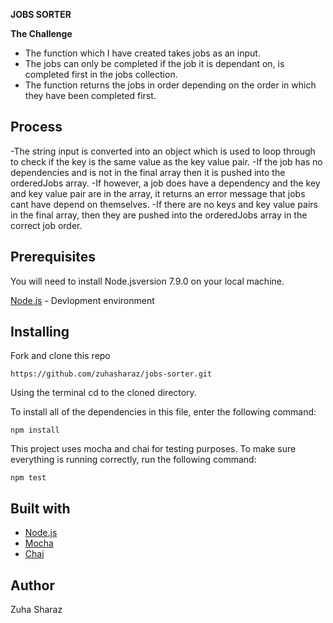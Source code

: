 **JOBS SORTER**

**The Challenge**

- The function which I have created takes jobs as an input.
- The jobs can only be completed if the job it is dependant on, is completed first in the jobs collection.
- The function returns the jobs in order depending on the order in which they have been completed first.

## Process

-The string input is converted into an object which is used to loop through to check if the key is the same value as 
the key value pair.
-If the job has no dependencies and is not in the final array then it is pushed into the orderedJobs array.
-If however, a job does have a dependency and the key and key value pair are in the array, it returns an error message 
that jobs cant have depend on themselves.
-If there are no keys and key value pairs in the final array, then they are pushed into the orderedJobs array in the
correct job order.

## Prerequisites

You will need to install Node.jsversion 7.9.0 on your local machine.

[Node.js](https://nodejs.org/en/) - Devlopment environment


## Installing

Fork and clone this repo 

```http
https://github.com/zuhasharaz/jobs-sorter.git
```
Using the terminal cd to the cloned directory.

To install all of the dependencies in this file, enter the following command:

```http
npm install
```

This project uses mocha and chai for testing purposes.
To make sure everything is running correctly, run the following command:

```http
npm test
```

## Built with
- [Node.js](https://nodejs.org/en/)
- [Mocha](https://mochajs.org/)
- [Chai](http://www.chaijs.com/)

## Author

Zuha Sharaz